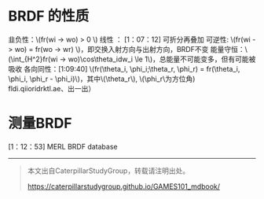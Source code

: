 # BRDF 的性质

韭负性：\\(fr(wi -> wo) > 0 \\)
线性 ： [1：07：12] 可折分再叠加
可逆性: \\(fr(wi -> wo) = fr(wo -> wr) \\)，即交换入射方向与出射方向，BRDF不变
能量守恒：\\(\int_{H^2}fr(wi -> wo)\cos\theta_idw_i \le 1\\)，总能量不可能变多，但有可能被吸收
各向同性：[1:09:40] \\(fr(\theta_i, \phi_i;\theta_r, \phi_r) = fr(\theta_i, \phi_i, \phi_r - \phi_i)\\)，其中\\(\theta_r\\), \\(\phi_r\\为方位角)
fldi.qiioridrktl.ae、出一出）

# 测量BRDF
[1：12：53]
MERL BRDF database

------------------------------

> 本文出自CaterpillarStudyGroup，转载请注明出处。
>
> https://caterpillarstudygroup.github.io/GAMES101_mdbook/